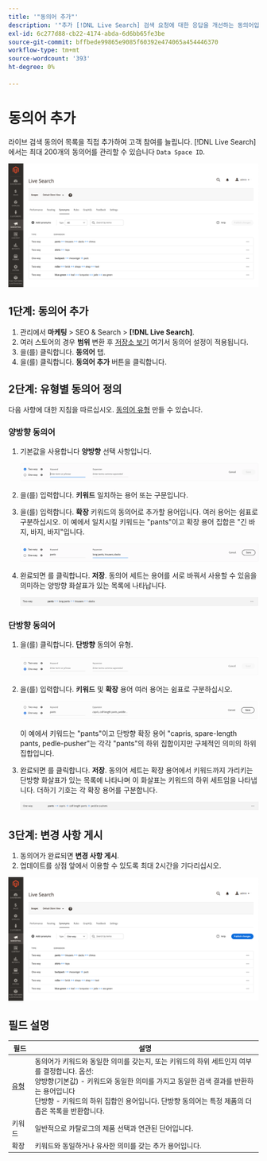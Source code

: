```yaml
---
title: '"동의어 추가"'
description: '"추가 [!DNL Live Search] 검색 요청에 대한 응답을 개선하는 동의어입니다."'
exl-id: 6c277d88-cb22-4174-abda-6d6bb65fe3be
source-git-commit: bffbede99865e9085f60392e474065a454446370
workflow-type: tm+mt
source-wordcount: '393'
ht-degree: 0%

---
```


# 동의어 추가

라이브 검색 동의어 목록을 직접 추가하여 고객 참여를 늘립니다. [!DNL Live Search] 에서는 최대 200개의 동의어를 관리할 수 있습니다 `Data Space ID`.

![[!DNL Live Search] 동의어](assets/synonym-workspace.png)

## 1단계: 동의어 추가

1. 관리에서 **마케팅** > SEO &amp; Search > **[!DNL Live Search]**.
1. 여러 스토어의 경우 **범위** 변환 후 [저장소 보기](https://docs.magento.com/user-guide/configuration/scope.html) 여기서 동의어 설정이 적용됩니다.
1. 을(를) 클릭합니다. **동의어** 탭.
1. 을(를) 클릭합니다. **동의어 추가** 버튼을 클릭합니다.

## 2단계: 유형별 동의어 정의

다음 사항에 대한 지침을 따르십시오. [동의어 유형](synonyms-type.md) 만들 수 있습니다.

### 양방향 동의어

1. 기본값을 사용합니다 **양방향** 선택 사항입니다.

   ![양방향 동의어 추가](assets/synonym-add-two-way.png)


1. 을(를) 입력합니다. **키워드** 일치하는 용어 또는 구문입니다.
1. 을(를) 입력합니다. **확장** 키워드의 동의어로 추가할 용어입니다. 여러 용어는 쉼표로 구분하십시오.
이 예에서 일치시킬 키워드는 &quot;pants&quot;이고 확장 용어 집합은 &quot;긴 바지, 바지, 바지&quot;입니다.

   ![양방향 동의어 예](assets/synonym-add-two-way-example.png)

1. 완료되면 를 클릭합니다. **저장**.
동의어 세트는 용어를 서로 바꿔서 사용할 수 있음을 의미하는 양방향 화살표가 있는 목록에 나타납니다.

   ![양방향 동의어](assets/synonym-two-way.png)

### 단방향 동의어

1. 을(를) 클릭합니다. **단방향** 동의어 유형.

   ![단방향 동의어 추가](assets/synonym-add-one-way.png)

1. 을(를) 입력합니다. **키워드** 및 **확장** 용어 여러 용어는 쉼표로 구분하십시오.

   ![단방향 동의어 예](assets/synonym-add-one-way-example.png)

   이 예에서 키워드는 &quot;pants&quot;이고 단방향 확장 용어 &quot;capris, spare-length pants, pedle-pusher&quot;는 각각 &quot;pants&quot;의 하위 집합이지만 구체적인 의미의 하위 집합입니다.

1. 완료되면 를 클릭합니다. **저장**.
동의어 세트는 확장 용어에서 키워드까지 가리키는 단방향 화살표가 있는 목록에 나타나며 이 화살표는 키워드의 하위 세트임을 나타냅니다. 더하기 기호는 각 확장 용어를 구분합니다.

   ![단방향 동의어](assets/synonym-one-way.png)

## 3단계: 변경 사항 게시

1. 동의어가 완료되면 **변경 사항 게시**.
1. 업데이트를 상점 앞에서 이용할 수 있도록 최대 2시간을 기다리십시오.

![변경 사항 게시](assets/synonym-publish.png)

## 필드 설명

| 필드 | 설명 |
|--- |--- |
| [유형](synonyms.md) | 동의어가 키워드와 동일한 의미를 갖는지, 또는 키워드의 하위 세트인지 여부를 결정합니다. 옵션:<br />양방향(기본값) - 키워드와 동일한 의미를 가지고 동일한 검색 결과를 반환하는 용어입니다<br />단방향 - 키워드의 하위 집합인 용어입니다. 단방향 동의어는 특정 제품의 더 좁은 목록을 반환합니다. |
| 키워드 | 일반적으로 카탈로그의 제품 선택과 연관된 단어입니다. |
| 확장 | 키워드와 동일하거나 유사한 의미를 갖는 추가 용어입니다. |
